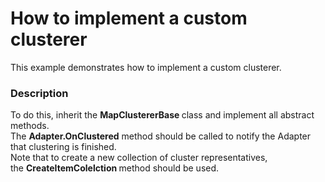 # How to implement a custom clusterer


This example demonstrates how to implement a custom clusterer.


<h3>Description</h3>

<p>To do this, inherit the&nbsp;<strong>MapClustererBase&nbsp;</strong>class and implement all abstract methods.&nbsp;<br />The&nbsp;<strong>Adapter.OnClustered</strong>&nbsp;method should be called to notify the Adapter that clustering is finished.<br />Note that to create a new collection of cluster representatives, the&nbsp;<strong>CreateItemColelction&nbsp;</strong>method should be used.</p>

<br/>


